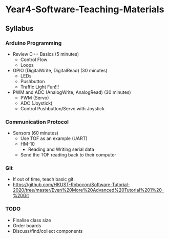 # Year4-Software-Teaching-Materials
## Syllabus
### Arduino Programming
* Review C++ Basics (5 minutes)
    * Control Flow
    * Loops
* GPIO (DigitalWrite, DigitalRead) (30 minutes)
    * LEDs
    * Pushbutton
    * Traffic Light Fun!!!
* PWM and ADC (AnalogWrite, AnalogRead) (30 minutes)
    * PWM (Servo)
    * ADC (Joystick)
    * Control Pushbutton/Servo with Joystick

### Communication Protocol
* Sensors (60 minutes)
    * Use TOF as an example (UART)
    * HM-10
        * Reading and Writing serial data
    * Send the TOF reading back to their computer

### Git
* If out of time, teach basic git.
* https://github.com/HKUST-Robocon/Software-Tutorial-2020/tree/master/Even%20More%20Advanced%20Tutorial%201%20-%20Git

### TODO
* Finalise class size
* Order boards
* Discuss/find/collect components

